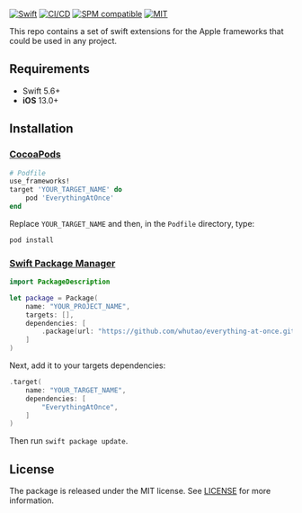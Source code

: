 [![Swift](https://img.shields.io/badge/Swift-5.6-orange.svg)](https://swift.org)
[![CI/CD](https://github.com/whutao/everything-at-once/actions/workflows/ci-cd.yml/badge.svg)](https://github.com/whutao/everything-at-once/actions/workflows/ci-cd.yml)
[![SPM compatible](https://img.shields.io/badge/SPM-Compatible-brightgreen--====.svg?style=flat)](https://swift.org/package-manager/)
[![MIT](https://img.shields.io/badge/License-MIT-red.svg)](https://opensource.org/licenses/MIT)

This repo contains a set of swift extensions for the Apple frameworks that could be used in any project.

## Requirements
- Swift 5.6+
- **iOS** 13.0+

## Installation

### [CocoaPods](https://guides.cocoapods.org/using/using-cocoapods.html)

```ruby
# Podfile
use_frameworks!
target 'YOUR_TARGET_NAME' do
    pod 'EverythingAtOnce'
end
```

Replace `YOUR_TARGET_NAME` and then, in the `Podfile` directory, type:

```bash
pod install
```

### [Swift Package Manager](https://swift.org/package-manager)

```swift
import PackageDescription

let package = Package(
    name: "YOUR_PROJECT_NAME",
    targets: [],
    dependencies: [
        .package(url: "https://github.com/whutao/everything-at-once.git", from: "TAG")
    ]
)
```

Next, add it to your targets dependencies:

```swift
.target(
    name: "YOUR_TARGET_NAME",
    dependencies: [
        "EverythingAtOnce",
    ]
)
```

Then run `swift package update`.

## License
The package is released under the MIT license. See [LICENSE](https://github.com/SwifterSwift/SwifterSwift/blob/master/LICENSE) for more information.
